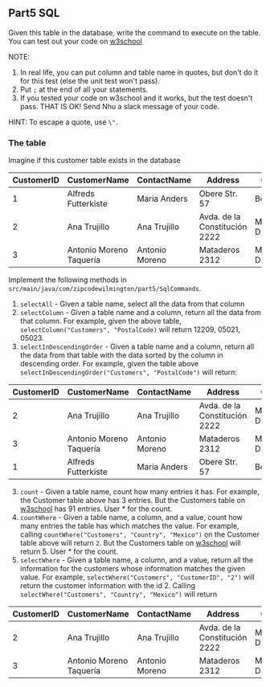## Part5 SQL

Given this table in the database, write the command to execute on the table.
You can test out your code on [w3school](https://www.w3schools.com/sql/trysql.asp?filename=trysql_select_join)

NOTE:
1. In real life, you can put column and table name in quotes, but don't do it for this test (else the unit test won't pass).
2. Put `;` at the end of all your statements.  
2. If you tested your code on w3school and it works, but the test doesn't pass. THAT IS OK! Send Nhu a slack message of your code.

HINT: To escape a quote, use `\"`.

### The table
Imagine if this customer table exists in the database

|CustomerID	|CustomerName|ContactName|Address| City	| PostalCode| Country|
|-----------|------------|-----------|-------|------|-----------|---------|
|1|Alfreds Futterkiste|Maria Anders|Obere Str. 57|Berlin|12209|Germany|
|2|Ana Trujillo|Ana Trujillo|Avda. de la Constitución 2222|México D.F.|05021|Mexico|
|3|Antonio Moreno Taquería|Antonio Moreno|Mataderos 2312 |México D.F.|05023|Mexico|


Implement the following methods in `src/main/java/com/zipcodewilmington/part5/SqlCommands`.

1. `selectAll` - Given a table name, select all the data from that column
2. `selectColumn` - Given a table name and a column, return all the data from that column.
For example, given the above table, `selectColumn("Customers", "PostalCode)` will return 12209, 05021,  05023.
3. `selectInDescendingOrder` - Given a table name and a column, return all the data from that table with the data sorted by the column in descending order. 
For example, given the table above `selectInDescendingOrder("Customers", "PostalCode")` will return:

|CustomerID	|CustomerName|ContactName|Address| City	| PostalCode| Country|
|-----------|------------|-----------|-------|------|-----------|---------|
|2|Ana Trujillo|Ana Trujillo|Avda. de la Constitución 2222|México D.F.|05021|Mexico|
|3|Antonio Moreno Taquería|Antonio Moreno|Mataderos 2312 |México D.F.|05023|Mexico|
|1|Alfreds Futterkiste|Maria Anders|Obere Str. 57|Berlin|12209|Germany|
 
3. `count` - Given a table name, count how many entries it has. For example, the Customer table above has 3 entries. But the Customers table on [w3school](https://www.w3schools.com/sql/trysql.asp?filename=trysql_select_join) has 91 entries. User * for the count.
3. `countWhere` - Given a table name, a column, and a value, count how many entries the table has which matches the value. For example, calling `countWhere("Customers", "Country", "Mexico")` on the Customer table above will return `2`. But the Customers table on [w3school](https://www.w3schools.com/sql/trysql.asp?filename=trysql_select_join) will return 5. User * for the count.
4. `selectWhere` - Given a table name, a column, and a value, return all the information for the customers whose information matches the given value.
For example, `selectWhere("Customers", "CustomerID", "2")` will return the customer information with the id 2.
Calling `selectWhere("Customers", "Country", "Mexico")` will return

|CustomerID	|CustomerName|ContactName|Address| City	| PostalCode| Country|
|-----------|------------|-----------|-------|------|-----------|---------|
|2|Ana Trujillo|Ana Trujillo|Avda. de la Constitución 2222|México D.F.|05021|Mexico|
|3|Antonio Moreno Taquería|Antonio Moreno|Mataderos 2312 |México D.F.|05023|Mexico|
